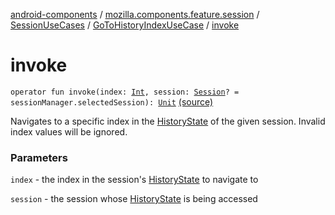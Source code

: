 [android-components](../../../index.md) / [mozilla.components.feature.session](../../index.md) / [SessionUseCases](../index.md) / [GoToHistoryIndexUseCase](index.md) / [invoke](./invoke.md)

# invoke

`operator fun invoke(index: `[`Int`](https://kotlinlang.org/api/latest/jvm/stdlib/kotlin/-int/index.html)`, session: `[`Session`](../../../mozilla.components.browser.session/-session/index.md)`? = sessionManager.selectedSession): `[`Unit`](https://kotlinlang.org/api/latest/jvm/stdlib/kotlin/-unit/index.html) [(source)](https://github.com/mozilla-mobile/android-components/blob/master/components/feature/session/src/main/java/mozilla/components/feature/session/SessionUseCases.kt#L199)

Navigates to a specific index in the [HistoryState](#) of the given session.
Invalid index values will be ignored.

### Parameters

`index` - the index in the session's [HistoryState](#) to navigate to

`session` - the session whose [HistoryState](#) is being accessed